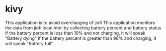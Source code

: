 # kivy
This application is to avoid overcharging of jiofi
This application monitors the data from jiofi.local.html by collecting battery percent and battery status
If the battery percent is less than 10% and not charging, it will speak "Battery dying"
If the battery percent is greater than 98% and charging, it will speak "Battery full"

